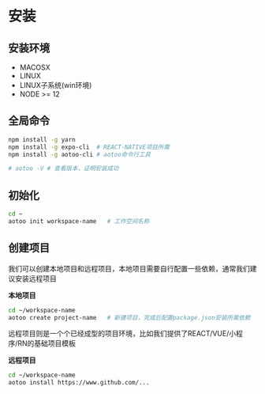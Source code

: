 # 安装

安装环境
----------------

- MACOSX
- LINUX
- LINUX子系统(win环境)
- NODE >= 12

全局命令
----------------

```bash
npm install -g yarn
npm install -g expo-cli  # REACT-NATIVE项目所需
npm install -g aotoo-cli # aotoo命令行工具

# aotoo -V # 查看版本，证明安装成功
```

## 初始化

```bash
cd ~
aotoo init workspace-name   # 工作空间名称
```

## 创建项目  

我们可以创建本地项目和远程项目，本地项目需要自行配置一些依赖，通常我们建议安装远程项目

**本地项目**

```bash
cd ~/workspace-name
aotoo create project-name   # 新建项目，完成后配置package.json安装所需依赖
```

远程项目则是一个个已经成型的项目环境，比如我们提供了REACT/VUE/小程序/RN的基础项目模板  

**远程项目**

```bash
cd ~/workspace-name
aotoo install https://www.github.com/...
```
